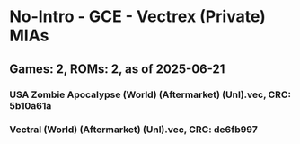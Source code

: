 # No-Intro - GCE - Vectrex (Private) MIAs
## Games: 2, ROMs: 2, as of 2025-06-21

### USA Zombie Apocalypse (World) (Aftermarket) (Unl).vec, CRC: 5b10a61a
### Vectral (World) (Aftermarket) (Unl).vec, CRC: de6fb997
